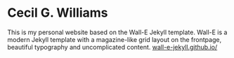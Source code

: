 # Cecil G. Williams

This is my personal website based on the Wall-E Jekyll template. Wall-E is a modern Jekyll template with a magazine-like grid layout on the frontpage, beautiful typography and uncomplicated content. [wall-e-jekyll.github.io/](https://wall-e-jekyll.github.io/)
